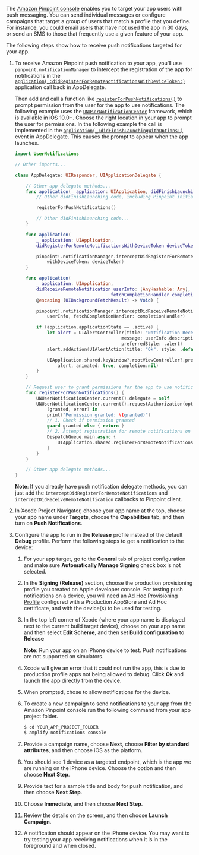 The [Amazon Pinpoint console](https://console.aws.amazon.com/pinpoint/) enables you to target your app users with push messaging. You can send individual messages or configure campaigns that target a group of users that match a profile that you define.
For instance, you could email users that have not used the app in 30 days, or send an SMS to those that frequently use a given feature of your app.

The following steps show how to receive push notifications targeted for your app.

1. To receive Amazon Pinpoint push notification to your app, you'll use `pinpoint.notificationManager` to intercept the registration of the app for notifications in the [`application(_:didRegisterForRemoteNotificationsWithDeviceToken:)`](https://developer.apple.com/documentation/uikit/uiapplicationdelegate/1622958-application) application call back in AppDelegate.

    Then add and call a function like [`registerForPushNotifications()`](https://developer.apple.com/documentation/uikit/uiapplication/1623078-registerforremotenotifications) to prompt permission from the user for the app to use notifications. The following example uses the [`UNUserNotificationCenter`](https://developer.apple.com/documentation/usernotifications/unusernotificationcenter) framework, which is available in iOS 10.0+. Choose the right location in your app to prompt the user for permissions. In the following example the call is implemented in the [`application(_:didFinishLaunchingWithOptions:)`](https://developer.apple.com/documentation/uikit/uiapplicationdelegate/1622921-application) event in AppDelegate. This causes the prompt to appear when the app launches.

    ```swift
    import UserNotifications

    // Other imports...

    class AppDelegate: UIResponder, UIApplicationDelegate {

        // Other app delegate methods...
        func application(_ application: UIApplication, didFinishLaunchingWithOptions launchOptions: [UIApplication.LaunchOptionsKey: Any]?) -> Bool {
            // Other didFinishLaunching code, including Pinpoint initialization...

            registerForPushNotifications()

            // Other didFinishLaunching code...
        }

        func application(
            _ application: UIApplication,
            didRegisterForRemoteNotificationsWithDeviceToken deviceToken: Data) {

            pinpoint!.notificationManager.interceptDidRegisterForRemoteNotifications(
                withDeviceToken: deviceToken)
        }

        func application(
            _ application: UIApplication,
            didReceiveRemoteNotification userInfo: [AnyHashable: Any],
                                        fetchCompletionHandler completionHandler:
            @escaping (UIBackgroundFetchResult) -> Void) {

            pinpoint!.notificationManager.interceptDidReceiveRemoteNotification(
                userInfo, fetchCompletionHandler: completionHandler)

            if (application.applicationState == .active) {
                let alert = UIAlertController(title: "Notification Received",
                                            message: userInfo.description,
                                            preferredStyle: .alert)
                alert.addAction(UIAlertAction(title: "Ok", style: .default, handler: nil))

                UIApplication.shared.keyWindow?.rootViewController?.present(
                    alert, animated: true, completion:nil)
            }
        }

        // Request user to grant permissions for the app to use notifications
        func registerForPushNotifications() {
            UNUserNotificationCenter.current().delegate = self
            UNUserNotificationCenter.current().requestAuthorization(options: [.alert, .sound, .badge]) {
                (granted, error) in
                print("Permission granted: \(granted)")
                // 1. Check if permission granted
                guard granted else { return }
                // 2. Attempt registration for remote notifications on the main thread
                DispatchQueue.main.async {
                    UIApplication.shared.registerForRemoteNotifications()
                }
            }
        }

        // Other app delegate methods...
    }
    ```

    **Note**: If you already have push notification delegate methods, you can just add the `interceptDidRegisterForRemoteNotifications` and `interceptDidReceiveRemoteNotification` callbacks to Pinpoint client.

2. In Xcode Project Navigator, choose your app name at the top, choose your app name under **Targets**, choose the **Capabilities** tab, and then turn on **Push Notifications**.

3. Configure the app to run in the **Release** profile instead of the default **Debug** profile. Perform the following steps to get a notification to the device:

    1. For your app target, go to the **General** tab of project configuration and make sure **Automatically Manage Signing** check box is not selected.

    2. In the **Signing (Release)** section, choose the production provisioning profile you created on Apple developer console. For testing push notifications on a device, you will need an [Ad Hoc Provisioning Profile](https://help.apple.com/xcode/mac/current/#/dev4335bfd3d) configured with a Production AppStore and Ad Hoc certificate, and with the device(s) to be used for testing.

    3. In the top left corner of Xcode (where your app name is displayed next to the current build target device), choose on your app name and then select **Edit Scheme**, and then set **Build configuration** to **Release**

        **Note**: Run your app on an iPhone device to test. Push notifications are not supported on simulators.

    4. Xcode will give an error that it could not run the app, this is due to production profile apps not being allowed to debug. Click **Ok** and launch the app directly from the device.

    5. When prompted, chose to allow notifications for the device.

    6. To create a new campaign to send notifications to your app from the Amazon Pinpoint console run the following command from your app project folder.

        ```bash
        $ cd YOUR_APP_PROJECT_FOLDER
        $ amplify notifications console
        ```

    7. Provide a campaign name, choose **Next**, choose **Filter by standard attributes**, and then choose iOS as the platform.

    8. You should see 1 device as a targeted endpoint, which is the app we are running on the iPhone device. Choose the option and then choose **Next Step**.

    9. Provide text for a sample title and body for push notification, and then choose **Next Step**.

    10. Choose **Immediate**, and then choose **Next Step**.

    11. Review the details on the screen, and then choose **Launch Campaign**.

    12. A notification should appear on the iPhone device. You may want to try testing your app receiving notifications when it is in the foreground and when closed.
